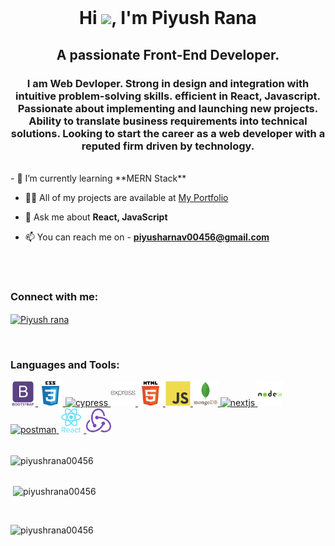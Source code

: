 <img align="center" src="https://www.aalpha.net/wp-content/uploads/2020/12/full-stack-development.gif" alt="" />
<h1 align="center">Hi <img
    src="https://raw.githubusercontent.com/MartinHeinz/MartinHeinz/master/wave.gif"
    width="30px"
  />, I'm Piyush Rana</h1>
<h2 align="center">A passionate Front-End Developer.</h2>
<h3 align="center">
  I am Web Devloper. Strong in design and integration with intuitive problem-solving skills. efficient in React, Javascript. Passionate about implementing and launching new projects. Ability to translate business requirements into technical solutions. Looking to start the career as a web developer with a reputed firm driven by technology.
</h3>
<br/>
- 🌱 I’m currently learning **MERN Stack**

- 👨‍💻 All of my projects are available at [My Portfolio](https://piyush-rana-portfolio.netlify.app/)

- 💬 Ask me about **React, JavaScript**

- 📫 You can reach me on - **piyusharnav00456@gmail.com**
<br/>
<br/>
<h3 align="left">Connect with me:</h3>
<p align="left">
<a href="https://www.linkedin.com/in/piyush-rana-098121154/" target="blank"><img align="center" src="https://raw.githubusercontent.com/rahuldkjain/github-profile-readme-generator/master/src/images/icons/Social/linked-in-alt.svg" alt="Piyush rana" height="30" width="40" /></a>
</p>
<br/>
<h3 align="left">Languages and Tools:</h3>
<p align="left"> <a href="https://getbootstrap.com" target="_blank"> <img src="https://raw.githubusercontent.com/devicons/devicon/master/icons/bootstrap/bootstrap-plain-wordmark.svg" alt="bootstrap" width="40" height="40"/> </a> <a href="https://www.w3schools.com/css/" target="_blank"> <img src="https://raw.githubusercontent.com/devicons/devicon/master/icons/css3/css3-original-wordmark.svg" alt="css3" width="40" height="40"/> </a> <a href="https://www.cypress.io" target="_blank"> <img src="https://raw.githubusercontent.com/simple-icons/simple-icons/6e46ec1fc23b60c8fd0d2f2ff46db82e16dbd75f/icons/cypress.svg" alt="cypress" width="40" height="40"/> </a> <a href="https://expressjs.com" target="_blank"> <img src="https://raw.githubusercontent.com/devicons/devicon/master/icons/express/express-original-wordmark.svg" alt="express" width="40" height="40"/> </a> <a href="https://www.w3.org/html/" target="_blank"> <img src="https://raw.githubusercontent.com/devicons/devicon/master/icons/html5/html5-original-wordmark.svg" alt="html5" width="40" height="40"/> </a> <a href="https://developer.mozilla.org/en-US/docs/Web/JavaScript" target="_blank"> <img src="https://raw.githubusercontent.com/devicons/devicon/master/icons/javascript/javascript-original.svg" alt="javascript" width="40" height="40"/> </a> <a href="https://www.mongodb.com/" target="_blank"> <img src="https://raw.githubusercontent.com/devicons/devicon/master/icons/mongodb/mongodb-original-wordmark.svg" alt="mongodb" width="40" height="40"/> </a> <a href="https://nextjs.org/" target="_blank"> <img src="https://cdn.worldvectorlogo.com/logos/nextjs-3.svg" alt="nextjs" width="40" height="40"/> </a> <a href="https://nodejs.org" target="_blank"> <img src="https://raw.githubusercontent.com/devicons/devicon/master/icons/nodejs/nodejs-original-wordmark.svg" alt="nodejs" width="40" height="40"/> </a> <a href="https://postman.com" target="_blank"> <img src="https://www.vectorlogo.zone/logos/getpostman/getpostman-icon.svg" alt="postman" width="40" height="40"/> </a> <a href="https://reactjs.org/" target="_blank"> <img src="https://raw.githubusercontent.com/devicons/devicon/master/icons/react/react-original-wordmark.svg" alt="react" width="40" height="40"/> </a> <a href="https://redux.js.org" target="_blank"> <img src="https://raw.githubusercontent.com/devicons/devicon/master/icons/redux/redux-original.svg" alt="redux" width="40" height="40"/> </a> </p>
<br/>
<div><img align="center" src="https://github-readme-stats.vercel.app/api/top-langs?username=piyushrana00456&show_icons=true&locale=en&layout=compact" alt="piyushrana00456" /></div>
<br/>
<p>&nbsp;<img align="center" src="https://github-readme-stats.vercel.app/api?username=piyushrana00456&show_icons=true&locale=en" alt="piyushrana00456" /></p>
<br/>
<p><img align="left" src="https://github-readme-streak-stats.herokuapp.com/?user=piyushrana00456&" alt="piyushrana00456" /></p>
